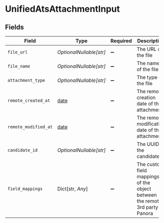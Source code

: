 # UnifiedAtsAttachmentInput


## Fields

| Field                                                                         | Type                                                                          | Required                                                                      | Description                                                                   | Example                                                                       |
| ----------------------------------------------------------------------------- | ----------------------------------------------------------------------------- | ----------------------------------------------------------------------------- | ----------------------------------------------------------------------------- | ----------------------------------------------------------------------------- |
| `file_url`                                                                    | *OptionalNullable[str]*                                                       | :heavy_minus_sign:                                                            | The URL of the file                                                           | https://example.com/file.pdf                                                  |
| `file_name`                                                                   | *OptionalNullable[str]*                                                       | :heavy_minus_sign:                                                            | The name of the file                                                          | file.pdf                                                                      |
| `attachment_type`                                                             | *OptionalNullable[str]*                                                       | :heavy_minus_sign:                                                            | The type of the file                                                          | RESUME                                                                        |
| `remote_created_at`                                                           | [date](https://docs.python.org/3/library/datetime.html#date-objects)          | :heavy_minus_sign:                                                            | The remote creation date of the attachment                                    | 2024-10-01T12:00:00Z                                                          |
| `remote_modified_at`                                                          | [date](https://docs.python.org/3/library/datetime.html#date-objects)          | :heavy_minus_sign:                                                            | The remote modification date of the attachment                                | 2024-10-01T12:00:00Z                                                          |
| `candidate_id`                                                                | *OptionalNullable[str]*                                                       | :heavy_minus_sign:                                                            | The UUID of the candidate                                                     | 801f9ede-c698-4e66-a7fc-48d19eebaa4f                                          |
| `field_mappings`                                                              | Dict[str, *Any*]                                                              | :heavy_minus_sign:                                                            | The custom field mappings of the object between the remote 3rd party & Panora | {<br/>"fav_dish": "broccoli",<br/>"fav_color": "red"<br/>}                    |